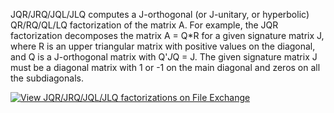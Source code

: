 JQR/JRQ/JQL/JLQ computes a J-orthogonal (or J-unitary, or hyperbolic) QR/RQ/QL/LQ factorization of the matrix A. For example, the JQR factorization decomposes the matrix A = Q*R for a given signature matrix J, where R is an upper triangular matrix with positive values on the diagonal, and Q is a J-orthogonal matrix with Q'*J*Q = J. The given signature matrix J must be a diagonal matrix with 1 or -1 on the main diagonal and zeros on all the subdiagonals.

[![View JQR/JRQ/JQL/JLQ factorizations on File Exchange](https://www.mathworks.com/matlabcentral/images/matlab-file-exchange.svg)](https://www.mathworks.com/matlabcentral/fileexchange/50329-jqr-jrq-jql-jlq-factorizations)
